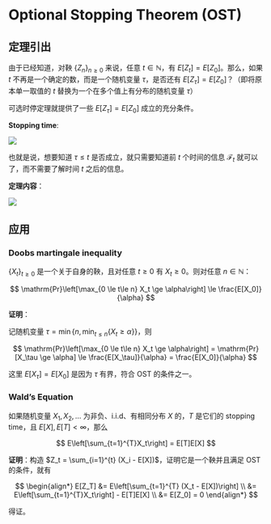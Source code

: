 # Optional Stopping Theorem (OST)

## 定理引出

由于已经知道，对鞅 $\{ Z_n\}_{n \ge 0}$ 来说，任意 $t \in \mathbb{N}$，有 $E[Z_t] = E[Z_0]$。那么，如果 $t$ 不再是一个确定的数，而是一个随机变量 $\tau$，是否还有 $E[Z_\tau] = E[Z_0]$？（即将原本单一取值的 $t$ 替换为一个在多个值上有分布的随机变量 $\tau$）

可选时停定理就提供了一些 $E[Z_\tau] = E[Z_0]$ 成立的充分条件。

**Stopping time**:

![](https://cdn.jsdelivr.net/gh/KinnariyaMamaTanha/Images@main/202408271538114.png)

也就是说，想要知道 $\tau \le t$ 是否成立，就只需要知道前 $t$ 个时间的信息 $\mathcal{F}_t$ 就可以了，而不需要了解时间 $t$ 之后的信息。

**定理内容**：

![](https://cdn.jsdelivr.net/gh/KinnariyaMamaTanha/Images@main/202408272145989.png)

## 应用

### Doobs martingale inequality

$\{ X_t \}_{t \ge 0}$ 是一个关于自身的鞅，且对任意 $t \ge 0$ 有 $X_t \ge 0$。则对任意 $n \in \mathbb{N}$：

$$
\mathrm{Pr}\left[\max_{0 \le t\le n} X_t \ge \alpha\right] \le \frac{E[X_0]}{\alpha}
$$

**证明**：

记随机变量 $\tau =\min\{ n, \min_{t \le n}\{ X_t \ge \alpha \} \}$，则 

$$
\mathrm{Pr}\left[\max_{0 \le t\le n} X_t \ge \alpha\right] = \mathrm{Pr}[X_\tau \ge \alpha] \le \frac{E[X_\tau]}{\alpha} = \frac{E[X_0]}{\alpha}
$$

这里 $E[X_\tau] = E[X_0]$ 是因为 $\tau$ 有界，符合 OST 的条件之一。

### Wald’s Equation

如果随机变量 $X_1, X_2, \ldots$ 为非负、i.i.d、有相同分布 $X$ 的，$T$ 是它们的 stopping time，且 $E[X], E[T] < \infty$，那么

$$
E\left[\sum_{t=1}^{T}X_t\right] = E[T]E[X]
$$

**证明**：构造 $Z_t = \sum_{i=1}^{t} (X_i - E[X])$，证明它是一个鞅并且满足 OST 的条件，就有

$$
\begin{align*}
    E[Z_T] &= E\left[\sum_{t=1}^{T} (X_t - E[X])\right] \\
    &= E\left[\sum_{t=1}^{T}X_t\right] - E[T]E[X] \\
    &= E[Z_0] = 0
\end{align*} 
$$

得证。